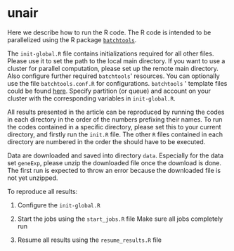 # unair
Here we describe how to run the R code. The R code is intended to be parallelized using the R package [`batchtools`](https://github.com/mllg/batchtools).

The `init-global.R` file contains initializations required for all other files. Please use it to set the path to the local main directory. If you want to use a cluster for parallel computation, please set up the remote main directory. Also configure further required `batchtools`' resources. You can optionally use the file `batchtools.conf.R` for configurations. `batchtools` ' template files could be found [here](https://github.com/mllg/batchtools/tree/master/inst/templates). Specify partition (or queue) and account on your cluster with the corresponding variables in `init-global.R`.

All results presented in the article can be reproduced by running the codes in each directory in the order of the numbers prefixing their names. To run the codes contained in a specific directory, please set this to your current directory, and firstly run the `init.R` file. The other `R` files contained in each directory are numbered in the order the should have to be executed. 

Data are downloaded and saved into directory `data`. Especially for the data set `geneExp`, please unzip the downloaded file once the download is done. The first run is expected to throw an error because the downloaded file is not yet unzipped.

To reproduce all results:

1. Configure the `init-global.R`
2. Start the jobs using the `start_jobs.R` file
Make sure all jobs completely run

3. Resume all results using the `resume_results.R` file
